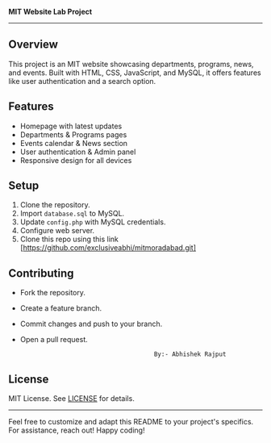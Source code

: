 **MIT Website Lab Project**

---

## Overview

This project is an MIT website showcasing departments, programs, news, and events. Built with HTML, CSS, JavaScript, and MySQL, it offers features like user authentication and a search option.

## Features

- Homepage with latest updates
- Departments & Programs pages
- Events calendar & News section
- User authentication & Admin panel
- Responsive design for all devices

## Setup

1. Clone the repository.
2. Import `database.sql` to MySQL.
3. Update `config.php` with MySQL credentials.
4. Configure web server.
5. Clone this repo using this link  [https://github.com/exclusiveabhi/mitmoradabad.git]

## Contributing

- Fork the repository.
- Create a feature branch.
- Commit changes and push to your branch.
- Open a pull request.


                                           By:- Abhishek Rajput

## License

MIT License. See [LICENSE](LICENSE) for details.

---

Feel free to customize and adapt this README to your project's specifics. For assistance, reach out! Happy coding!
